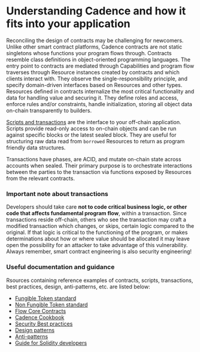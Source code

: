 # Understanding Cadence and how it fits into your application

Reconciling the design of contracts may be challenging for newcomers. Unlike other smart contract platforms, Cadence 
contracts are not static singletons whose functions your program flows through. Contracts resemble class definitions
in object-oriented programming languages. The entry point to contracts are mediated through Capabilities and program 
flow traverses through Resource instances created by contracts and which clients interact with. They observe the 
single-responsibility principle, and specify domain-driven interfaces based on Resources and other types. Resources 
defined in contracts internalize the most critical functionality and data for handling value and securing it. They
define roles and access, enforce rules and/or constraints, handle initialization, storing all object data 
on-chain transparently to builders. 

[Scripts and transactions](https://developers.flow.com/cadence/language/transactions) are the interface to
your off-chain application. Scripts provide read-only access to on-chain objects and can be run against specific 
blocks or the latest sealed block. They are useful for structuring raw data read from `borrowed` Resources to return
as program friendly data structures. 

Transactions have phases, are ACID, and mutate on-chain state across accounts when sealed. Their primary purpose is 
to orchestrate interactions between the parties to the transaction via functions exposed by Resources from the 
relevant contracts.

### Important note about transactions
Developers should take care **not to code critical business logic, or other code that affects fundamental program flow**,
within a transaction. Since transactions reside off-chain, others who see the transaction may craft a modified 
transaction which changes, or skips, certain logic compared to the original. If that logic is critical to the 
functioning of the program, or makes determinations about how or where value should be allocated it may leave open 
the possibility for an attacker to take advantage of this vulnerability. Always remember, smart contract engineering 
is also security engineering!

### Useful documentation and guidance
Rsources containing reference examples of contracts, scripts, transactions, best practices, design, 
anti-patterns, etc. are listed below:

* [Fungible Token standard](https://github.com/onflow/flow-ft)
* [Non Fungible Token standard](https://github.com/onflow/flow-nft)
* [Flow Core Contracts](https://github.com/onflow/flow-core-contracts)
* [Cadence Cookbook](https://cookbook.onflow.org/) 
* [Security Best practices](https://developers.flow.com/cadence/security-best-practices)
* [Design patterns](https://developers.flow.com/cadence/design-patterns)
* [Anti-patterns](https://developers.flow.com/cadence/anti-patterns)
* [Guide for Solidity developers](https://developers.flow.com/cadence/solidity-to-cadence)